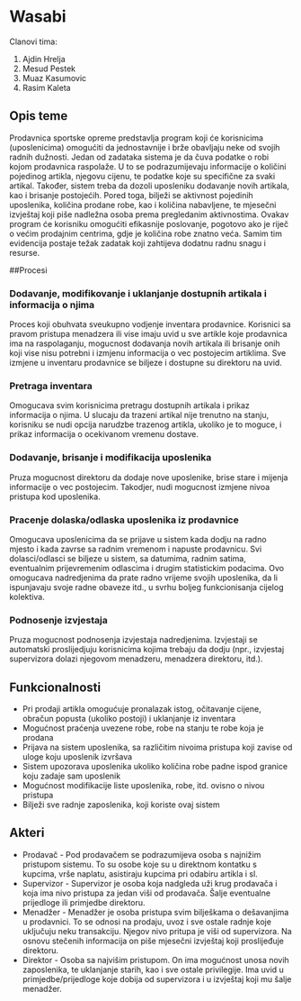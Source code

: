 # Wasabi
Clanovi tima:                   
1. Ajdin Hrelja                                  
2. Mesud Pestek                   
3. Muaz Kasumovic                                  
4. Rasim Kaleta                       

## Opis teme
Prodavnica sportske opreme predstavlja program koji će korisnicima (uposlenicima)
omogućiti da jednostavnije i brže obavljaju neke od svojih radnih dužnosti.
Jedan od zadataka sistema je da čuva podatke o robi kojom prodavnica raspolaže.
U to se podrazumijevaju informacije o količini pojedinog artikla, njegovu cijenu,
te podatke koje su specifične za svaki artikal. 
Također, sistem treba da dozoli uposleniku dodavanje novih artikala, kao i brisanje
postojećih.
Pored toga, bilježi se aktivnost pojedinih uposlenika, količina prodane robe, kao
i količina nabavljene, te mjesečni izvještaj koji piše nadležna osoba prema pregledanim
aktivnostima.
Ovakav program će korisniku omogućiti efikasnije poslovanje, pogotovo ako je riječ
o većim prodajnim centrima, gdje je količina robe znatno veća. Samim tim evidencija
postaje težak zadatak koji zahtijeva dodatnu radnu snagu i resurse.

##Procesi
### Dodavanje, modifikovanje i uklanjanje dostupnih artikala i informacija o njima 
Proces koji obuhvata sveukupno vodjenje inventara prodavnice. Korisnici sa pravom 
pristupa menadzera ili vise imaju uvid u sve artikle koje prodavnica ima na raspolaganju, 
mogucnost dodavanja novih artikala ili brisanje onih koji vise nisu potrebni i izmjenu
informacija o vec postojecim artiklima. Sve izmjene u inventaru prodavnice se biljeze i 
dostupne su direktoru na uvid.

### Pretraga inventara
Omogucava svim korisnicima pretragu dostupnih artikala i prikaz informacija o njima. U
slucaju da trazeni artikal nije trenutno na stanju, korisniku se nudi opcija narudzbe
trazenog artikla, ukoliko je to moguce, i prikaz informacija o ocekivanom vremenu dostave.

### Dodavanje, brisanje i modifikacija uposlenika
Pruza mogucnost direktoru da dodaje nove uposlenike, brise stare i mijenja informacije o
vec postojecim. Takodjer, nudi mogucnost izmjene nivoa pristupa kod uposlenika.

### Pracenje dolaska/odlaska uposlenika iz prodavnice
Omogucava uposlenicima da se prijave u sistem kada dodju na radno mjesto i kada zavrse sa
radnim vremenom i napuste prodavnicu. Svi dolasci/odlasci se biljeze u sistem, sa datumima,
radnim satima, eventualnim prijevremenim odlascima i drugim statistickim podacima. Ovo 
omogucava nadredjenima da prate radno vrijeme svojih uposlenika, da li ispunjavaju svoje
radne obaveze itd., u svrhu boljeg funkcionisanja cijelog kolektiva.

### Podnosenje izvjestaja
Pruza mogucnost podnosenja izvjestaja nadredjenima. Izvjestaji se automatski proslijedjuju
korisnicima kojima trebaju da dodju (npr., izvjestaj supervizora dolazi njegovom menadzeru,
menadzera direktoru, itd.).

## Funkcionalnosti
* Pri prodaji artikla omogućuje pronalazak istog, očitavanje cijene, obračun
popusta (ukoliko postoji) i uklanjanje iz inventara
* Mogućnost praćenja uvezene robe, robe na stanju te robe koja je prodana
* Prijava na sistem uposlenika, sa različitim nivoima pristupa koji zavise
od uloge koju uposlenik izvršava
* Sistem upozorava uposlenika ukoliko količina robe padne ispod granice koju
zadaje sam uposlenik
* Mogućnost modifikacije liste uposlenika, robe, itd. ovisno o nivou pristupa
* Bilježi sve radnje zaposlenika, koji koriste ovaj sistem

## Akteri
* Prodavač - Pod prodavačem se podrazumijeva osoba s najnižim pristupom sistemu.
To su osobe koje su u direktnom kontatku s kupcima, vrše naplatu, asistiraju kupcima
pri odabiru artikla i sl.
* Supervizor - Supervizor je osoba koja nadgleda uži krug prodavača i koja ima nivo pristupa
za jedan viši od prodavača. Šalje eventualne prijedloge ili primjedbe direktoru.
* Menadžer - Menadžer je osoba pristupa svim bilješkama o dešavanjima u prodavnici.
To se odnosi na prodaju, uvoz i sve ostale radnje koje uključuju neku transakciju.
Njegov nivo pritupa je viši od supervizora. Na osnovu stečenih informacija on piše 
mjesečni izvještaj koji proslijeđuje direktoru.
* Direktor - Osoba sa najvišim pristupom. On ima mogućnost unosa novih zaposlenika, 
te uklanjanje starih, kao i sve ostale privilegije. Ima uvid u primjedbe/prijedloge
koje dobija od supervizora i u izvještaj koji mu šalje menadžer.